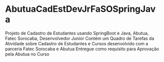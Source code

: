 # AbutuaCadEstDevJrFaSOSpringJava
Projeto de Cadastro de Estudantes usando SpringBoot e Java, Abutua, Fatec Sorocaba, Desenvolvedor Junior
Contém um Quadro de Tarefas da Atividade sobre Cadastro de Estudantes e Cursos desenvolvido com a parceria Fatec Sorocaba e Abutua
Entregue como requisito para Aprovação pela Abutua no Curso
